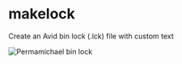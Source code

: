 # makelock
Create an Avid bin lock (.lck) file with custom text

![Permamichael bin lock](doc/permalink.png)
